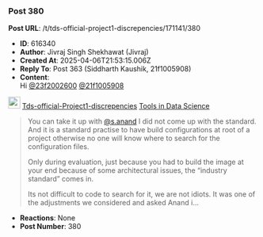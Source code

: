 ### Post 380
**Post URL**: /t/tds-official-project1-discrepencies/171141/380
- **ID**: 616340
- **Author**: Jivraj Singh Shekhawat (Jivraj)
- **Created At**: 2025-04-06T21:53:15.006Z
- **Reply To**: Post 363 (Siddharth Kaushik, 21f1005908)
- **Content**:  
  Hi <a class="mention" href="/u/23f2002600">@23f2002600</a> <a class="mention" href="/u/21f1005908">@21f1005908</a>
<aside class="quote quote-modified" data-post="354" data-topic="171141">
  <div class="title">
    <div class="quote-controls"></div>
    <img alt="" width="24" height="24" src="https://dub1.discourse-cdn.com/flex013/user_avatar/discourse.onlinedegree.iitm.ac.in/carlton/48/56317_2.png" class="avatar">
    <a href="https://discourse.onlinedegree.iitm.ac.in/t/tds-official-project1-discrepencies/171141/354">Tds-official-Project1-discrepencies</a> <a class="badge-category__wrapper " href="/c/courses/tds-kb/34"><span data-category-id="34" style="--category-badge-color: #0088CC; --category-badge-text-color: #FFFFFF; --parent-category-badge-color: #3AB54A;" data-parent-category-id="9" data-drop-close="true" class="badge-category --has-parent" title="This category is created to address subject-specific queries related to Tools in Data Science"><span class="badge-category__name">Tools in Data Science</span></span></a>
  </div>
  <blockquote>
    You can take it up with <a class="mention" href="/u/s.anand">@s.anand</a> 
I did not come up with the standard. 
And it is a standard practise to have build configurations at root of a project otherwise no one will know where to search for the configuration files. 

Only during evaluation, just because you had to build the image at your end because of some architectural issues, the “industry standard” comes in. 

Its not difficult to code to search for it, we are not idiots. It was one of the adjustments we considered and asked Anand i…
  </blockquote>
</aside>

- **Reactions**: None
- **Post Number**: 380

